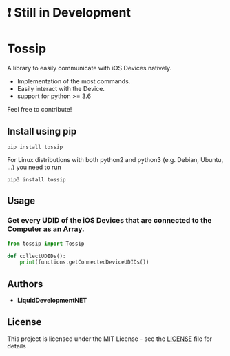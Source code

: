 # :heavy_exclamation_mark: Still in Development
# Tossip
A library to easily communicate with iOS Devices natively.

- Implementation of the most commands.
- Easily interact with the Device.
- support for python >= 3.6

Feel free to contribute!

## Install using pip
```
pip install tossip
```
For Linux distributions with both python2 and python3 (e.g. Debian, Ubuntu, ...) you need to run
```
pip3 install tossip
```

## Usage

### Get every UDID of the iOS Devices that are connected to the Computer as an Array.
```python
from tossip import Tossip

def collectUDIDs():
    print(functions.getConnectedDeviceUDIDs())
```

## Authors
- **LiquidDevelopmentNET**

## License
This project is licensed under the MIT License - see the [LICENSE](LICENSE) file for details